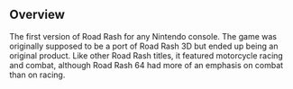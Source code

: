 ## Overview

The first version of Road Rash for any Nintendo console. The game was originally supposed to be a port of Road Rash 3D but ended up being an original product. Like other Road Rash titles, it featured motorcycle racing and combat, although Road Rash 64 had more of an emphasis on combat than on racing.